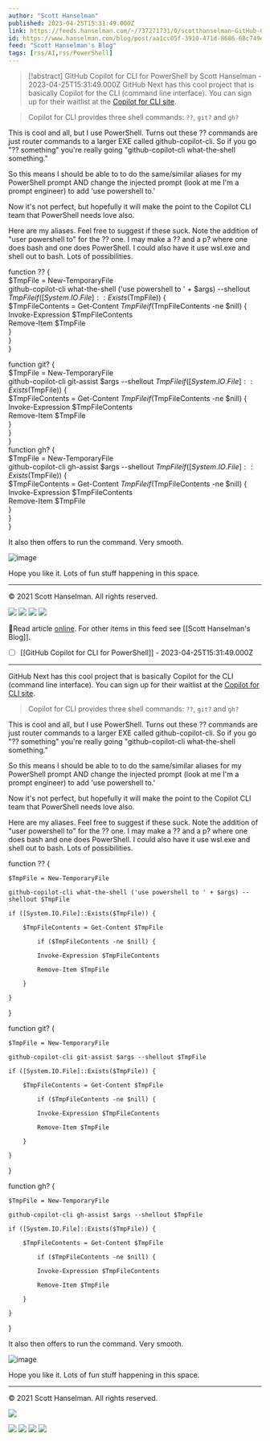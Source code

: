 ```yaml
---
author: "Scott Hanselman"
published: 2023-04-25T15:31:49.000Z
link: https://feeds.hanselman.com/~/737271731/0/scotthanselman~GitHub-Copilot-for-CLI-for-PowerShell
id: https://www.hanselman.com/blog/post/aa1cc05f-3910-471d-8686-68c749ec90ff
feed: "Scott Hanselman's Blog"
tags: [rss/AI,rss/PowerShell]
---
```

> [!abstract] GitHub Copilot for CLI for PowerShell by Scott Hanselman - 2023-04-25T15:31:49.000Z
> GitHub Next has this cool project that is basically Copilot for the CLI (command line interface). You can sign up for their waitlist at the [Copilot for CLI site](https://githubnext.com/projects/copilot-cli/).

> Copilot for CLI provides three shell commands: `??`, `git?` and `gh?`

This is cool and all, but I use PowerShell. Turns out these ?? commands are just router commands to a larger EXE called github-copilot-cli. So if you go "?? something" you're really going "github-copilot-cli what-the-shell something."

So this means I should be able to to do the same/similar aliases for my PowerShell prompt AND change the injected prompt (look at me I'm a prompt engineer) to add 'use powershell to.'

Now it's not perfect, but hopefully it will make the point to the Copilot CLI team that PowerShell needs love also.

Here are my aliases. Feel free to suggest if these suck. Note the addition of "user powershell to" for the ?? one. I may make a ?? and a p? where one does bash and one does PowerShell. I could also have it use wsl.exe and shell out to bash. Lots of possibilities.

function ?? {   
    $TmpFile = New-TemporaryFile   
    github-copilot-cli what-the-shell ('use powershell to ' + $args) --shellout $TmpFile   
    if ([System.IO.File]::Exists($TmpFile)) {   
        $TmpFileContents = Get-Content $TmpFile   
            if ($TmpFileContents -ne $nill) {  
            Invoke-Expression $TmpFileContents   
            Remove-Item $TmpFile   
        }  
    }  
}  
  
function git? {  
    $TmpFile = New-TemporaryFile  
    github-copilot-cli git-assist $args --shellout $TmpFile  
    if ([System.IO.File]::Exists($TmpFile)) {  
        $TmpFileContents = Get-Content $TmpFile   
            if ($TmpFileContents -ne $nill) {  
            Invoke-Expression $TmpFileContents   
            Remove-Item $TmpFile   
        }  
    }  
}  
function gh? {  
    $TmpFile = New-TemporaryFile  
    github-copilot-cli gh-assist $args --shellout $TmpFile  
    if ([System.IO.File]::Exists($TmpFile)) {  
        $TmpFileContents = Get-Content $TmpFile   
            if ($TmpFileContents -ne $nill) {  
            Invoke-Expression $TmpFileContents   
            Remove-Item $TmpFile   
        }  
    }  
} 

It also then offers to run the command. Very smooth.

![image](https://www.hanselman.com/blog/content/binary/Windows-Live-Writer/GitHub-Copilot-for-CLI-for-PowerShell_B0E3/image_f39afdbf-04bf-4c95-a913-2404f46dc308.png "image")

Hope you like it. Lots of fun stuff happening in this space.

  

---

© 2021 Scott Hanselman. All rights reserved.  

[![](https://assets.feedblitz.com/i/fblike20.png)](https://feeds.hanselman.com/_/28/737271731/scotthanselman "Like on Facebook") [![](https://assets.feedblitz.com/i/x.png)](https://feeds.hanselman.com/_/24/737271731/scotthanselman "Post to X.com") [![](https://assets.feedblitz.com/i/email20.png)](https://feeds.hanselman.com/_/19/737271731/scotthanselman "Subscribe by email") [![](https://assets.feedblitz.com/i/rss20.png)](https://feeds.hanselman.com/_/20/737271731/scotthanselman "Subscribe by RSS")

🔗Read article [online](https://feeds.hanselman.com/~/737271731/0/scotthanselman~GitHub-Copilot-for-CLI-for-PowerShell). For other items in this feed see [[Scott Hanselman's Blog]].

- [ ] [[GitHub Copilot for CLI for PowerShell]] - 2023-04-25T15:31:49.000Z
- - -
GitHub Next has this cool project that is basically Copilot for the CLI (command line interface). You can sign up for their waitlist at the [Copilot for CLI site](https://feeds.hanselman.com/~/t/0/0/scotthanselman/~https://githubnext.com/projects/copilot-cli/).

> Copilot for CLI provides three shell commands: `??`, `git?` and `gh?`

This is cool and all, but I use PowerShell. Turns out these ?? commands are just router commands to a larger EXE called github-copilot-cli. So if you go "?? something" you're really going "github-copilot-cli what-the-shell something."

So this means I should be able to to do the same/similar aliases for my PowerShell prompt AND change the injected prompt (look at me I'm a prompt engineer) to add 'use powershell to.'

Now it's not perfect, but hopefully it will make the point to the Copilot CLI team that PowerShell needs love also.

Here are my aliases. Feel free to suggest if these suck. Note the addition of "user powershell to" for the ?? one. I may make a ?? and a p? where one does bash and one does PowerShell. I could also have it use wsl.exe and shell out to bash. Lots of possibilities.

function ?? { 
  
    $TmpFile = New-TemporaryFile 
  
    github-copilot-cli what-the-shell ('use powershell to ' + $args) --shellout $TmpFile 
  
    if ([System.IO.File]::Exists($TmpFile)) { 
  
        $TmpFileContents = Get-Content $TmpFile 
  
            if ($TmpFileContents -ne $nill) {
  
            Invoke-Expression $TmpFileContents 
  
            Remove-Item $TmpFile 
  
        }
  
    }
  
}
  
  
function git? {
  
    $TmpFile = New-TemporaryFile
  
    github-copilot-cli git-assist $args --shellout $TmpFile
  
    if ([System.IO.File]::Exists($TmpFile)) {
  
        $TmpFileContents = Get-Content $TmpFile 
  
            if ($TmpFileContents -ne $nill) {
  
            Invoke-Expression $TmpFileContents 
  
            Remove-Item $TmpFile 
  
        }
  
    }
  
}
  
function gh? {
  
    $TmpFile = New-TemporaryFile
  
    github-copilot-cli gh-assist $args --shellout $TmpFile
  
    if ([System.IO.File]::Exists($TmpFile)) {
  
        $TmpFileContents = Get-Content $TmpFile 
  
            if ($TmpFileContents -ne $nill) {
  
            Invoke-Expression $TmpFileContents 
  
            Remove-Item $TmpFile 
  
        }
  
    }
  
} 

It also then offers to run the command. Very smooth.

![image](https://www.hanselman.com/blog/content/binary/Windows-Live-Writer/GitHub-Copilot-for-CLI-for-PowerShell_B0E3/image_f39afdbf-04bf-4c95-a913-2404f46dc308.png "image")

Hope you like it. Lots of fun stuff happening in this space.

  

---

© 2021 Scott Hanselman. All rights reserved.  

![](https://feeds.hanselman.com/~/i/737271731/0/scotthanselman)

[![](https://assets.feedblitz.com/i/fblike20.png)](https://feeds.hanselman.com/_/28/737271731/scotthanselman "Like on Facebook") [![](https://assets.feedblitz.com/i/x.png)](https://feeds.hanselman.com/_/24/737271731/scotthanselman "Post to X.com") [![](https://assets.feedblitz.com/i/email20.png)](https://feeds.hanselman.com/_/19/737271731/scotthanselman "Subscribe by email") [![](https://assets.feedblitz.com/i/rss20.png)](https://feeds.hanselman.com/_/20/737271731/scotthanselman "Subscribe by RSS")
